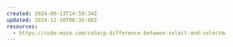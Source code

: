 ```yaml
---
created: 2024-08-13T14:59:34Z
updated: 2024-12-10T08:35:00Z
resources:
  - https://code-maze.com/csharp-difference-between-select-and-selectmany-methods-in-linq/
---
```

